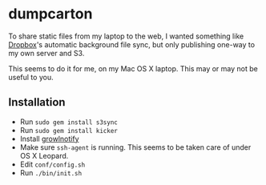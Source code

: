# dumpcarton

To share static files from my laptop to the web, I wanted something like
[Dropbox](http://dropbox.com)'s automatic background file sync, but only
publishing one-way to my own server and S3.

This seems to do it for me, on my Mac OS X laptop. This may or may not be
useful to you.

## Installation

* Run `sudo gem install s3sync`
* Run `sudo gem install kicker`
* Install [growlnotify](http://growl.info/extras.php#growlnotify)
* Make sure `ssh-agent` is running. This seems to be taken care of under OS X Leopard.
* Edit `conf/config.sh`
* Run `./bin/init.sh`
